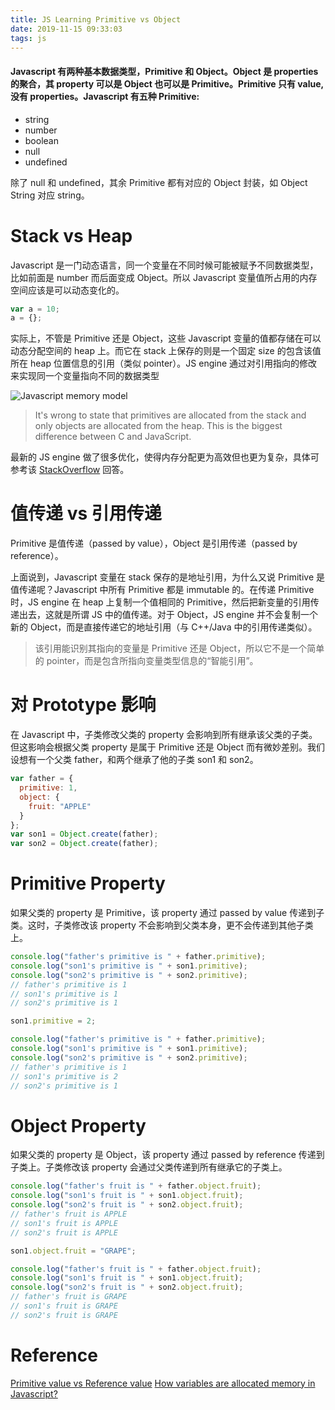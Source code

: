 ```yaml
---
title: JS Learning Primitive vs Object
date: 2019-11-15 09:33:03
tags: js
---
```


#### Javascript 有两种基本数据类型，Primitive 和 Object。Object 是 properties 的聚合，其 property 可以是 Object 也可以是 Primitive。Primitive 只有 value, 没有 properties。Javascript 有五种 Primitive:

- string
- number
- boolean
- null
- undefined

除了 null 和 undefined，其余 Primitive 都有对应的 Object 封装，如 Object String 对应 string。

# Stack vs Heap

Javascript 是一门动态语言，同一个变量在不同时候可能被赋予不同数据类型，比如前面是 number 而后面变成 Object。所以 Javascript 变量值所占用的内存空间应该是可以动态变化的。

```javascript
var a = 10;
a = {};
```

实际上，不管是 Primitive 还是 Object，这些 Javascript 变量的值都存储在可以动态分配空间的 heap 上。而它在 stack 上保存的则是一个固定 size 的包含该值所在 heap 位置信息的引用（类似 pointer）。JS engine 通过对引用指向的修改来实现同一个变量指向不同的数据类型

![Javascript memory model](http://tva1.sinaimg.cn/large/0080xEK2ly1g8yqay5bdwj30xc0onjs6.jpg)

> It's wrong to state that primitives are allocated from the stack and only objects are allocated from the heap. This is the biggest difference between C and JavaScript.

最新的 JS engine 做了很多优化，使得内存分配更为高效但也更为复杂，具体可参考该 [StackOverflow](http://stackoverflow.com/a/10618981/3697757) 回答。

# 值传递 vs 引用传递

Primitive 是值传递（passed by value），Object 是引用传递（passed by reference）。

上面说到，Javascript 变量在 stack 保存的是地址引用，为什么又说 Primitive 是值传递呢？Javascript 中所有 Primitive 都是 immutable 的。在传递 Primitive 时，JS engine 在 heap 上复制一个值相同的 Primitive，然后把新变量的引用传递出去，这就是所谓 JS 中的值传递。对于 Object，JS engine 并不会复制一个新的 Object，而是直接传递它的地址引用（与 C++/Java 中的引用传递类似）。

> 该引用能识别其指向的变量是 Primitive 还是 Object，所以它不是一个简单的 pointer，而是包含所指向变量类型信息的“智能引用”。

# 对 Prototype 影响

在 Javascript 中，子类修改父类的 property 会影响到所有继承该父类的子类。但这影响会根据父类 property 是属于 Primitive 还是 Object 而有微妙差别。我们设想有一个父类 father，和两个继承了他的子类 son1 和 son2。

```javascript
var father = {
  primitive: 1,
  object: {
    fruit: "APPLE"
  }
};
var son1 = Object.create(father);
var son2 = Object.create(father);
```

# Primitive Property

如果父类的 property 是 Primitive，该 property 通过 passed by value 传递到子类。这时，子类修改该 property 不会影响到父类本身，更不会传递到其他子类上。

```javascript
console.log("father's primitive is " + father.primitive);
console.log("son1's primitive is " + son1.primitive);
console.log("son2's primitive is " + son2.primitive);
// father's primitive is 1
// son1's primitive is 1
// son2's primitive is 1

son1.primitive = 2;

console.log("father's primitive is " + father.primitive);
console.log("son1's primitive is " + son1.primitive);
console.log("son2's primitive is " + son2.primitive);
// father's primitive is 1
// son1's primitive is 2
// son2's primitive is 1
```

# Object Property

如果父类的 property 是 Object，该 property 通过 passed by reference 传递到子类上。子类修改该 property 会通过父类传递到所有继承它的子类上。

```javascript
console.log("father's fruit is " + father.object.fruit);
console.log("son1's fruit is " + son1.object.fruit);
console.log("son2's fruit is " + son2.object.fruit);
// father's fruit is APPLE
// son1's fruit is APPLE
// son2's fruit is APPLE

son1.object.fruit = "GRAPE";

console.log("father's fruit is " + father.object.fruit);
console.log("son1's fruit is " + son1.object.fruit);
console.log("son2's fruit is " + son2.object.fruit);
// father's fruit is GRAPE
// son1's fruit is GRAPE
// son2's fruit is GRAPE
```

# Reference

[Primitive value vs Reference value](http://stackoverflow.com/a/13268731/3697757)
[How variables are allocated memory in Javascript?](http://stackoverflow.com/a/10618981/3697757)
